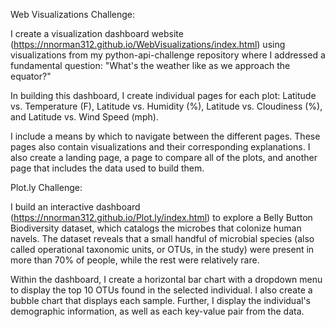 Web Visualizations Challenge:

I create a visualization dashboard website (https://nnorman312.github.io/WebVisualizations/index.html) using visualizations from my python-api-challenge repository where I addressed a fundamental question: "What's the weather like as we approach the equator?"

In building this dashboard, I create individual pages for each plot: Latitude vs. Temperature (F), Latitude vs. Humidity (%), Latitude vs. Cloudiness (%), and Latitude vs. Wind Speed (mph). 

I include a means by which to navigate between the different pages. These pages also contain visualizations and their corresponding explanations. I also create a landing page, a page to compare all of the plots, and another page that includes the data used to build them.

Plot.ly Challenge:

I build an interactive dashboard (https://nnorman312.github.io/Plot.ly/index.html) to explore a Belly Button Biodiversity dataset, which catalogs the microbes that colonize human navels. The dataset reveals that a small handful of microbial species (also called operational taxonomic units, or OTUs, in the study) were present in more than 70% of people, while the rest were relatively rare.

Within the dashboard, I create a horizontal bar chart with a dropdown menu to display the top 10 OTUs found in the selected individual. I also create a bubble chart that displays each sample. Further, I display the individual's demographic information, as well as each key-value pair from the data.